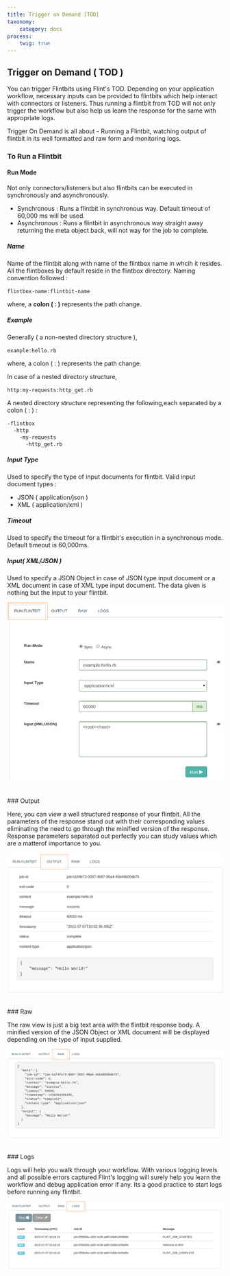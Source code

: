 ```yaml
---
title: Trigger on Demand [TOD]
taxonomy:
    category: docs
process:
	twig: true
---
```


## Trigger on Demand ( TOD )

You can trigger Flintbits using Flint's TOD. Depending on your application workflow, necessary inputs can be provided to flintbits which help interact with connectors or listeners. Thus running a flintbit from TOD will not only trigger the workflow but also help us learn the response for the same with appropriate logs.

Trigger On Demand is all about - Running a Flintbit, watching output of flintbit in its well formatted and raw form and monitoring logs.


### To Run a Flintbit


#### Run Mode

Not only connectors/listeners but also flintbits can be executed in synchronously and asynchronously.

* Synchronous : Runs a flintbit in synchronous way. Default timeout of 60,000 ms will be used.
* Asynchronous : Runs a flintbit in asynchronous way straight away returning the meta object back, will not way for the job to complete.

##### Name

Name of the flintbit along with name of the flintbox name in whcih it resides. All the flintboxes by default reside in the flintbox directory. Naming convention followed :

```
flintbox-name:flintbit-name
```

where, a **colon ( : )** represents the path change.

##### Example

Generally ( a non-nested directory structure ),

``` http
example:hello.rb  
```
where, a colon ( : ) represents the path change.

In case of a nested directory structure,

``` http
http:my-requests:http_get.rb
```

A nested directory structure representing the following,each separated by a colon ( : ) :

```
-flintbox
  -http
    -my-requests
      -http_get.rb  
```
##### Input Type

Used to specify the type of input documents for flintbit. Valid input document types :

* JSON ( application/json )
* XML ( application/xml )

##### Timeout

Used to specify the timeout for a flintbit's execution in a synchronous mode. Default timeout is 60,000ms.

##### Input( XML/JSON )

Used to specify a JSON Object in case of JSON type input document or a XML document in case of XML type input document. The data given is nothing but the input to your flintbit.

![tod-run-flintbit](tod-run-flintbit.png)

<br>
### Output

Here, you can view a well structured response of your flintbit. All the parameters of the response stand out with their corresponding values eliminating the need to go through the minified version of the response. Response parameters separated out perfectly you can study values which are a matterof importance to you.

![tod-output](tod-output.png)

<br>
### Raw

The raw view is just a big text area with the flintbit response body. A minified version of the JSON Object or XML document will be displayed depending on the type of input supplied.

![tod-raw](tod-raw.png)

<br>
### Logs

Logs will help you walk through your workflow. With various logging levels and all possible errors captured Flint's logging will surely help you learn the workflow and debug application error if any. Its a good practice to start logs before running any flintbit.

![tod-logs](tod-logs.png)
